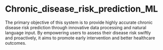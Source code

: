 # Chronic_disease_risk_prediction_ML
The primary objective of this system is to provide highly accurate chronic disease risk prediction through innovative data processing and natural language input. By empowering users to assess their disease risk swiftly and proactively, it aims to promote early intervention and better healthcare outcomes.
